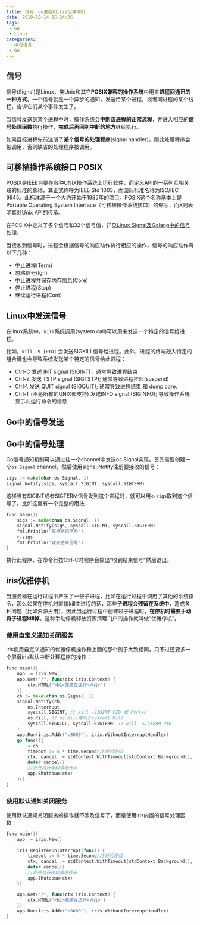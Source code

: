 ```yaml
---
title: 信号、go进程和iris优雅停机
date: 2019-10-14 15:24:36
tags: 
 - Go
 - Linux
categories: 
 - 编程语言
 - Go
---
```


## 信号

信号(Signal)是Linux，类Unix和其它**POSIX兼容的操作系统**中用来**进程间通讯的一种方式**。一个信号就是一个异步的通知，发送给某个进程，或者同进程的某个线程，告诉它们某个事件发生了。

当信号发送到某个进程中时，操作系统会**中断该进程的正常流程**，并进入相应的**信号处理函数**执行操作，**完成后再回到中断的地方**继续执行。

如果目标进程先前注册了**某个信号的处理程序**(signal handler)，则此处理程序会被调用，否则缺省的处理程序被调用。

## 可移植操作系统接口 POSIX

POSIX是IEEE为要在各种UNIX操作系统上运行软件，而定义API的一系列互相关联的标准的总称，其正式称呼为IEEE Std 1003，而国际标准名称为ISO/IEC 9945。此标准源于一个大约开始于1985年的项目。POSIX这个名称基本上是Portable Operating System Interface（可移植操作系统接口）的缩写，而X则表明其对Unix API的传承。

在POSIX中定义了多个信号和32个信号值，详见[Linux Signal及Golang中的信号处理](https://colobu.com/2015/10/09/Linux-Signals/)。

当接收到信号时，进程会根据信号的响应动作执行相应的操作，信号的响应动作有以下几种：

* 中止进程(Term)
* 忽略信号(Ign)
* 中止进程并保存内存信息(Core)
* 停止进程(Stop)
* 继续运行进程(Cont)

## Linux中发送信号

在linux系统中，`kill`系统调用(system call)可以用来发送一个特定的信号给进程。

比如，`kill -9 [PID]` 会发送SIGKILL信号给进程。此外，进程的终端敲入特定的组合键也会导致系统发送某个特定的信号给此进程：

* Ctrl-C 发送 INT signal (SIGINT)，通常导致进程结束
* Ctrl-Z 发送 TSTP signal (SIGTSTP); 通常导致进程挂起(suspend)
* Ctrl-\ 发送 QUIT signal (SIGQUIT); 通常导致进程结束 和 dump core.
* Ctrl-T (不是所有的UNIX都支持) 发送INFO signal (SIGINFO); 导致操作系统显示此运行命令的信息

## Go中的信号发送

## Go中的信号处理

Go信号通知机制可以通过往一个channel中发送os.Signal实现。首先需要创建一个`os.Signal` channel，然后使用signal.Notify注册要接收的信号：

```go
sigs := make(chan os.Signal, 1)
signal.Notify(sigs, syscall.SIGINT, syscall.SIGTERM)
```

这样当有SIGINT或者SIGTERM信号发到这个进程时，就可以用`<-sigs`取到这个信号了。比如这里有一个完整的用法：

```go
func main(){
    sigs := make(chan os.Signal, 1)
    signal.Notify(sigs, syscall.SIGINT, syscall.SIGTERM)
    fmt.Println("等待结束信号")
    <-sigs
    fmt.Println("收到结束信号")
}
```

执行此程序，在命令行按Ctrl-C时程序会输出"收到结束信号"然后退出。

## iris优雅停机

当服务器在运行过程中产生了一些子进程，比如在运行过程中调用了其他的系统指令，那么如果在停机时直接kill主进程的话，那些**子进程会残留在系统中**，造成各种问题（比如资源占用），因此当运行过程中创建过子进程时，**在停机时需要手动将子进程kill掉**。这种手动停机释放资源清理门户的操作就叫做“优雅停机”。

### 使用自定义通知关闭服务

iris使用自定义通知的优雅停机操作和上面的那个例子大致相同，只不过还要多一个屏蔽iris默认中断处理程序的操作：

```go
func main(){
    app := iris.New()
    app.Get("/", func(ctx iris.Context) {
        ctx.HTML("<h1>我还在运行</h1>")
    })
    ch := make(chan os.Signal, 1)
    signal.Notify(ch,
        os.Interrupt,
        syscall.SIGINT, // kill -SIGINT PID 或 Ctrl+c
        os.Kill, // os.Kill等同于syscall.Kill
        syscall.SIGKILL, syscall.SIGTERM, // kill -SIGTERM PID
    )
    app.Run(iris.Addr(":8080"), iris.WithoutInterruptHandler)
    go func(){
        <-ch
        timeout := 5 * time.Second//5秒后停机
        ctx, cancel := stdContext.WithTimeout(stdContext.Background(), timeout)
        defer cancel()
        //此处执行停机清理代码
        app.Shutdown(ctx)
    }()
}
```

### 使用默认通知关闭服务

使用默认通知关闭服务的操作就不涉及信号了，而是使用iris内置的信号处理函数：

```go
func main(){
    app := iris.New()
    
    iris.RegisterOnInterrupt(func() {
        timeout := 5 * time.Second//5秒后停机
        ctx, cancel := stdContext.WithTimeout(stdContext.Background(), timeout)
        defer cancel()
        //此处执行停机清理代码
        app.Shutdown(ctx)
    })

    app.Get("/", func(ctx iris.Context) {
        ctx.HTML("<h1>我还在运行</h1>")
    })
    app.Run(iris.Addr(":8080"), iris.WithoutInterruptHandler)
}
```
